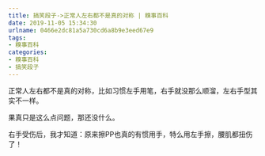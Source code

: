 ```yaml
---
title: 搞笑段子->正常人左右都不是真的对称 | 糗事百科
date: 2019-11-05 15:34:30
urlname: 0466e2dc81a5a730cd6a8b9e3eed67e9
tags: 
- 糗事百科
categories:
- 糗事百科
- 搞笑段子
---
```

正常人左右都不是真的对称，比如习惯左手用笔，右手就没那么顺溜，左右手型其实不一样。

果真只是这么点问题，那还没什么。

右手受伤后，我才知道：原来擦PP也真的有惯用手，特么用左手擦，腰肌都扭伤了！


